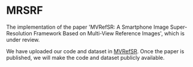 # MRSRF
The implementation of the paper 'MVRefSR: A Smartphone Image Super-Resolution Framework Based on Multi-View Reference Images', which is under review.
 
We have uploaded our code and dataset in [MVRefSR](https://github.com/JQJ001/MVRefSR). Once the paper is published, we will make the code and dataset publicly available.
